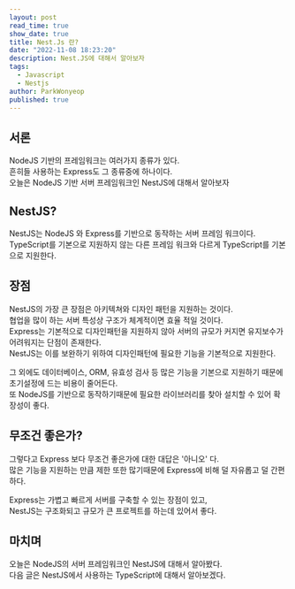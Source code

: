 ```yaml
---
layout: post
read_time: true
show_date: true
title: Nest.Js 란?
date: "2022-11-08 18:23:20"
description: Nest.JS에 대해서 알아보자
tags:
  - Javascript
  - Nestjs
author: ParkWonyeop
published: true
---
```


## 서론

NodeJS 기반의 프레임워크는 여러가지 종류가 있다.  
흔히들 사용하는 Express도 그 종류중에 하나이다.  
오늘은 NodeJS 기반 서버 프레임워크인 NestJS에 대해서 알아보자

## NestJS?

NestJS는 NodeJS 와 Express를 기반으로 동작하는 서버 프레임 워크이다.  
TypeScript를 기본으로 지원하지 않는 다른 프레임 워크와 다르게 TypeScript를 기본으로 지원한다.

## 장점

NestJS의 가장 큰 장점은 아키텍쳐와 디자인 패턴을 지원하는 것이다.  
협업을 많이 하는 서버 특성상 구조가 체계적이면 효율 적일 것이다.  
Express는 기본적으로 디자인패턴을 지원하지 않아 서버의 규모가 커지면 유지보수가 어려워지는 단점이 존재한다.  
NestJS는 이를 보완하기 위하여 디자인패턴에 필요한 기능을 기본적으로 지원한다.

그 외에도 데이터베이스, ORM, 유효성 검사 등 많은 기능을 기본으로 지원하기 때문에 초기설정에 드는 비용이 줄어든다.  
또 NodeJS를 기반으로 동작하기때문에 필요한 라이브러리를 찾아 설치할 수 있어 확장성이 좋다.

## 무조건 좋은가?

그렇다고 Express 보다 무조건 좋은가에 대한 대답은 '아니오' 다.  
많은 기능을 지원하는 만큼 제한 또한 많기때문에 Express에 비해 덜 자유롭고 덜 간편하다.

Express는 가볍고 빠르게 서버를 구축할 수 있는 장점이 있고,  
NestJS는 구조화되고 규모가 큰 프로젝트를 하는데 있어서 좋다.

## 마치며

오늘은 NodeJS의 서버 프레임워크인 NestJS에 대해서 알아봤다.  
다음 글은 NestJS에서 사용하는 TypeScript에 대해서 알아보겠다.
